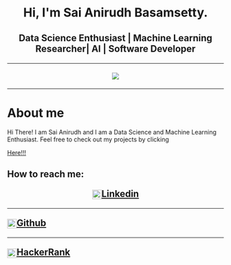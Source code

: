 <h1 align="center">Hi, I'm Sai Anirudh Basamsetty.
<h2 align="center"> Data Science Enthusiast | Machine Learning Researcher| AI | Software Developer
  <hr>
<p align ="center">
<img src="https://github-readme-stats.vercel.app/api?username=saianirudh97&show_icons=true&title_color=00ffff&text_color=33ff33&bg_color=333333&icon_color=ffff4d")
</p>


---
<h1 align="left">About me </h1>
Hi There! I am Sai Anirudh and I am a Data Science and Machine Learning Enthusiast. Feel free to check out my projects by clicking 

[Here!!!](https://github.com/saianirudh97)

<h2 align="left">How to reach me:
 <p align = "center">
  
<a href="https://www.linkedin.com/in/sai-anirudh-basamsetty/">
  <img align="center" alt="Anirudh's's Linkdein" width="22px" src="https://cdn.jsdelivr.net/npm/simple-icons@v3/icons/linkedin.svg" />Linkedin
</a>
<hr>
<a href="https://github.com/saianirudh97">
  <img align="center" alt="Anirudh's Github" width="22px" src="https://cdn.jsdelivr.net/npm/simple-icons@v3/icons/github.svg" />Github
</a>
<hr>
<a href="https://www.hackerrank.com/Sai_Anirudh97">
  <img align="center" alt="Anirudh's Hackerrank" width="22px" src="https://cdn.jsdelivr.net/npm/simple-icons@v3/icons/hackerrank.svg" />HackerRank
</a>

</p>
